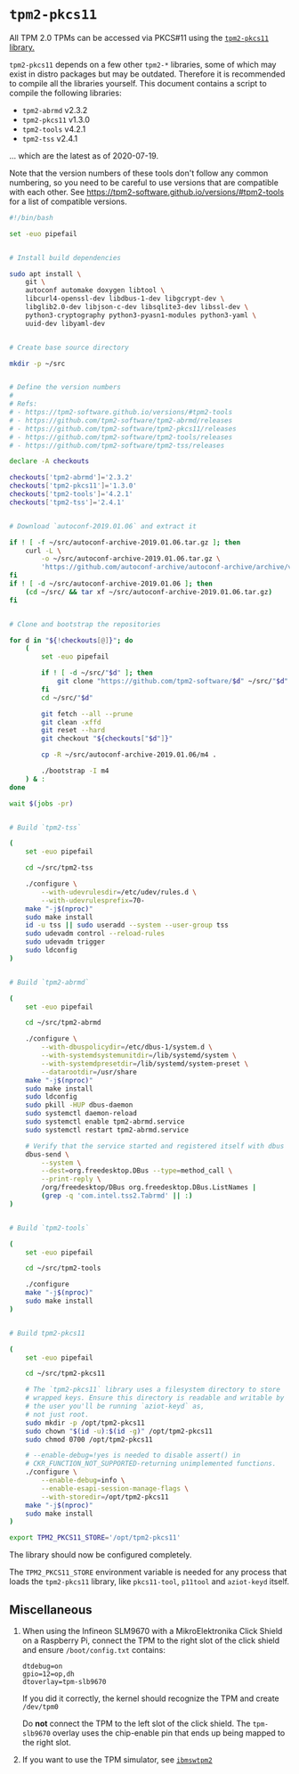 # `tpm2-pkcs11`

All TPM 2.0 TPMs can be accessed via PKCS#11 using the [`tpm2-pkcs11` library.](https://github.com/tpm2-software/tpm2-pkcs11)

`tpm2-pkcs11` depends on a few other `tpm2-*` libraries, some of which may exist in distro packages but may be outdated. Therefore it is recommended to compile all the libraries yourself. This document contains a script to compile the following libraries:

- `tpm2-abrmd` v2.3.2
- `tpm2-pkcs11` v1.3.0
- `tpm2-tools` v4.2.1
- `tpm2-tss` v2.4.1

... which are the latest as of 2020-07-19.

Note that the version numbers of these tools don't follow any common numbering, so you need to be careful to use versions that are compatible with each other. See <https://tpm2-software.github.io/versions/#tpm2-tools> for a list of compatible versions.


```sh
#!/bin/bash

set -euo pipefail


# Install build dependencies

sudo apt install \
    git \
    autoconf automake doxygen libtool \
    libcurl4-openssl-dev libdbus-1-dev libgcrypt-dev \
    libglib2.0-dev libjson-c-dev libsqlite3-dev libssl-dev \
    python3-cryptography python3-pyasn1-modules python3-yaml \
    uuid-dev libyaml-dev


# Create base source directory

mkdir -p ~/src


# Define the version numbers
#
# Refs:
# - https://tpm2-software.github.io/versions/#tpm2-tools
# - https://github.com/tpm2-software/tpm2-abrmd/releases
# - https://github.com/tpm2-software/tpm2-pkcs11/releases
# - https://github.com/tpm2-software/tpm2-tools/releases
# - https://github.com/tpm2-software/tpm2-tss/releases

declare -A checkouts

checkouts['tpm2-abrmd']='2.3.2'
checkouts['tpm2-pkcs11']='1.3.0'
checkouts['tpm2-tools']='4.2.1'
checkouts['tpm2-tss']='2.4.1'


# Download `autoconf-2019.01.06` and extract it

if ! [ -f ~/src/autoconf-archive-2019.01.06.tar.gz ]; then
    curl -L \
        -o ~/src/autoconf-archive-2019.01.06.tar.gz \
        'https://github.com/autoconf-archive/autoconf-archive/archive/v2019.01.06.tar.gz'
fi
if ! [ -d ~/src/autoconf-archive-2019.01.06 ]; then
    (cd ~/src/ && tar xf ~/src/autoconf-archive-2019.01.06.tar.gz)
fi


# Clone and bootstrap the repositories

for d in "${!checkouts[@]}"; do
    (
        set -euo pipefail

        if ! [ -d ~/src/"$d" ]; then
            git clone "https://github.com/tpm2-software/$d" ~/src/"$d"
        fi
        cd ~/src/"$d"

        git fetch --all --prune
        git clean -xffd
        git reset --hard
        git checkout "${checkouts["$d"]}"

        cp -R ~/src/autoconf-archive-2019.01.06/m4 .

        ./bootstrap -I m4
    ) & :
done

wait $(jobs -pr)


# Build `tpm2-tss`

(
    set -euo pipefail

    cd ~/src/tpm2-tss

    ./configure \
        --with-udevrulesdir=/etc/udev/rules.d \
        --with-udevrulesprefix=70-
    make "-j$(nproc)"
    sudo make install
    id -u tss || sudo useradd --system --user-group tss
    sudo udevadm control --reload-rules
    sudo udevadm trigger
    sudo ldconfig
)


# Build `tpm2-abrmd`

(
    set -euo pipefail

    cd ~/src/tpm2-abrmd

    ./configure \
        --with-dbuspolicydir=/etc/dbus-1/system.d \
        --with-systemdsystemunitdir=/lib/systemd/system \
        --with-systemdpresetdir=/lib/systemd/system-preset \
        --datarootdir=/usr/share
    make "-j$(nproc)"
    sudo make install
    sudo ldconfig
    sudo pkill -HUP dbus-daemon
    sudo systemctl daemon-reload
    sudo systemctl enable tpm2-abrmd.service
    sudo systemctl restart tpm2-abrmd.service

    # Verify that the service started and registered itself with dbus
    dbus-send \
        --system \
        --dest=org.freedesktop.DBus --type=method_call \
        --print-reply \
        /org/freedesktop/DBus org.freedesktop.DBus.ListNames |
        (grep -q 'com.intel.tss2.Tabrmd' || :)
)


# Build `tpm2-tools`

(
    set -euo pipefail

    cd ~/src/tpm2-tools

    ./configure
    make "-j$(nproc)"
    sudo make install
)


# Build tpm2-pkcs11

(
    set -euo pipefail

    cd ~/src/tpm2-pkcs11

    # The `tpm2-pkcs11` library uses a filesystem directory to store
    # wrapped keys. Ensure this directory is readable and writable by
    # the user you'll be running `aziot-keyd` as,
    # not just root.
    sudo mkdir -p /opt/tpm2-pkcs11
    sudo chown "$(id -u):$(id -g)" /opt/tpm2-pkcs11
    sudo chmod 0700 /opt/tpm2-pkcs11

    # --enable-debug=!yes is needed to disable assert() in
    # CKR_FUNCTION_NOT_SUPPORTED-returning unimplemented functions.
    ./configure \
        --enable-debug=info \
        --enable-esapi-session-manage-flags \
        --with-storedir=/opt/tpm2-pkcs11
    make "-j$(nproc)"
    sudo make install
)

export TPM2_PKCS11_STORE='/opt/tpm2-pkcs11'
```

The library should now be configured completely.

The `TPM2_PKCS11_STORE` environment variable is needed for any process that loads the `tpm2-pkcs11` library, like `pkcs11-tool`, `p11tool` and `aziot-keyd` itself.


## Miscellaneous

1. When using the Infineon SLM9670 with a MikroElektronika Click Shield on a Raspberry Pi, connect the TPM to the right slot of the click shield and ensure `/boot/config.txt` contains:

    ```
    dtdebug=on
    gpio=12=op,dh
    dtoverlay=tpm-slb9670
    ```

    If you did it correctly, the kernel should recognize the TPM and create `/dev/tpm0`

    Do **not** connect the TPM to the left slot of the click shield. The `tpm-slb9670` overlay uses the chip-enable pin that ends up being mapped to the right slot.


1. If you want to use the TPM simulator, see [`ibmswtpm2`](ibmswtpm2.md)
